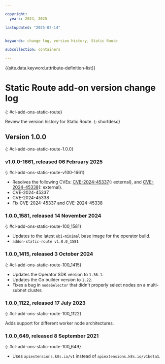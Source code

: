 ```yaml
---

copyright:
  years: 2024, 2025

lastupdated: "2025-02-14"


keywords: change log, version history, Static Route

subcollection: containers

---
```


{{site.data.keyword.attribute-definition-list}}

<!-- The content in this topic is auto-generated except for reuse-snippets indicated with {[ ]}. -->


# Static Route add-on version change log
{: #cl-add-ons-static-route}

Review the version history for Static Route.
{: shortdesc}



## Version 1.0.0
{: #cl-add-ons-static-route-1.0.0}


### v1.0.0-1661, released 06 February 2025
{: #cl-add-ons-static-route-v100-1661}

- Resolves the following CVEs: [CVE-2024-45337](https://nvd.nist.gov/vuln/detail/CVE-2024-45337){: external}, and [CVE-2024-45338](https://nvd.nist.gov/vuln/detail/CVE-2024-45338){: external}.
- CVE-2024-45337 
- CVE-2024-45338 
- Fix CVE-2024-45337 and CVE-2024-45338

### 1.0.0_1581, released 14 November 2024
{: #cl-add-ons-static-route-100_1581}

- Updates to the latest `ubi-minimal` base image for the operator build. 
- `addon-static-route v1.0.0_1581`



### 1.0.0_1415, released 3 October 2024
{: #cl-add-ons-static-route-100_1415}

- Updates the Operator SDK version to `1.36.1`.
- Updates the Go builder version to `1.22`.
- Fixes a bug in `nodeSelector` that didn't properly select nodes on a multi-subnet cluster.


### 1.0.0_1122, released 17 July 2023
{: #cl-add-ons-static-route-100_1122}

Adds support for different worker node architectures.



### 1.0.0_649, released 8 September 2021
{: #cl-add-ons-static-route-100_649}

- Uses `apiextensions.k8s.io/v1` instead of `apiextensions.k8s.io/v1beta1`.
